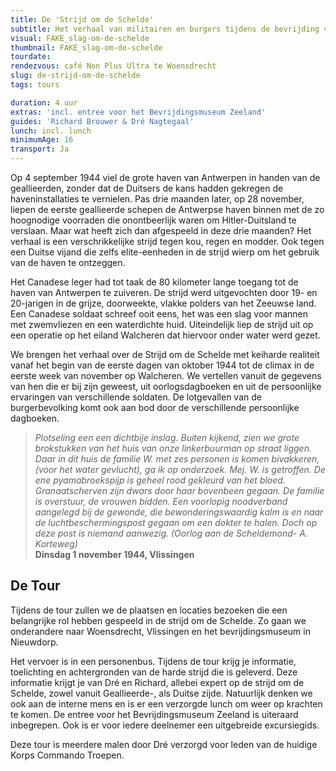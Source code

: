 ```yaml
---
title: De 'Strijd om de Schelde'
subtitle: Het verhaal van militairen en burgers tijdens de bevrijding van Zuidwest Nederland.
visual: FAKE_slag-om-de-schelde
thumbnail: FAKE_slag-om-de-schelde
tourdate:
rendezvous: café Non Plus Ultra te Woensdrecht
slug: de-strijd-om-de-schelde
tags: tours

duration: 4 uur
extras: 'incl. entree voor het Bevrijdingsmuseum Zeeland'
guides: 'Richard Brouwer & Dré Nagtegaal'
lunch: incl. lunch
minimumAge: 16
transport: Ja
---
```


Op 4 september 1944 viel de grote haven van Antwerpen in handen van de geallieerden, zonder dat de Duitsers de kans hadden gekregen de haveninstallaties te vernielen. Pas drie maanden later, op 28 november, liepen de eerste geallieerde schepen de Antwerpse haven binnen met de zo hoognodige voorraden die onontbeerlijk waren om Hitler-Duitsland te verslaan. Maar wat heeft zich dan afgespeeld in deze drie maanden? Het verhaal is een verschrikkelijke strijd tegen kou, regen en modder. Ook tegen een Duitse vijand die zelfs elite-eenheden in de strijd wierp om het gebruik van de haven te ontzeggen.

Het Canadese leger had tot taak de 80 kilometer lange toegang tot de haven van Antwerpen te zuiveren. De strijd werd uitgevochten door 19- en 20-jarigen in de grijze, doorweekte, vlakke polders van het Zeeuwse land. Een Canadese soldaat schreef ooit eens, het was een slag voor mannen met zwemvliezen en een waterdichte huid. Uiteindelijk liep de strijd uit op een operatie op het eiland Walcheren dat hiervoor onder water werd gezet.

We brengen het verhaal over de Strijd om de Schelde met keiharde realiteit vanaf het begin van de eerste dagen van oktober 1944 tot de climax in de eerste week van november op Walcheren. We vertellen vanuit de gegevens van hen die er bij zijn geweest, uit oorlogsdagboeken en uit de persoonlijke ervaringen van verschillende soldaten. De lotgevallen van de burgerbevolking komt ook aan bod door de verschillende persoonlijke dagboeken.

>*Plotseling een een dichtbije inslag. Buiten kijkend, zien we grote brokstukken van het huis van onze linkerbuurman op straat liggen. Daar in dit huis de familie W. met zes personen is komen bivakkeren, (voor het water gevlucht), ga ik op onderzoek. Mej. W. is getroffen. De ene pyamabroekspijp is geheel rood gekleurd van het bloed. Granaatscherven zijn dwars door haar bovenbeen gegaan. De familie is overstuur, de vrouwen bidden. Een voorlopig noodverband aangelegd bij de gewonde, die bewonderingswaardig kalm is en naar de luchtbeschermingspost gegaan om een dokter te halen. Doch op deze post is niemand aanwezig. (Oorlog aan de Scheldemond- A. Korteweg)*  
**Dinsdag 1 november 1944, Vlissingen**

## De Tour
Tijdens de tour zullen we de plaatsen en locaties bezoeken die een belangrijke rol hebben gespeeld in de strijd om de Schelde. Zo gaan we onderandere naar Woensdrecht, Vlissingen en het bevrijdingsmuseum in Nieuwdorp. 

Het vervoer is in een personenbus. Tijdens de tour krijg je informatie, toelichting en achtergronden van de harde strijd die is geleverd. Deze informatie krijgt je van Dré en Richard, allebei expert op de strijd om de Schelde, zowel vanuit Geallieerde-, als Duitse zijde. Natuurlijk denken we ook aan de interne mens en is er een verzorgde lunch om weer op krachten te komen. De entree voor het Bevrijdingsmuseum Zeeland is uiteraard inbegrepen. Ook is er voor iedere deelnemer een uitgebreide excursiegids.

Deze tour is meerdere malen door Dré verzorgd voor leden van de huidige Korps Commando Troepen.